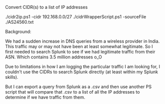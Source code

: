 Convert CIDR(s) to a list of IP addresses

./cidr2ip.ps1 -cidr 192.168.0.0/27
./cidrWrapperScript.ps1 -sourceFile ./AS24560.txt

Background:

We had a sudden increase in DNS queries from a wireless provider in India.
This traffic may or may not have been at least somewhat legitimate.
So I first needed to search Splunk to see if we had legitimate traffic from 
their ASN. Which contains 3.5 million addresses o_O

Due to limitations in how I am logging the particular traffic I am looking for, 
I couldn't use the CIDRs to search Splunk directly (at least within my Splunk
skills).

But I can export a query from Splunk as a .csv and then use another PS script 
that will compare that .csv to a list of all the IP addresses to determine if 
we have traffic from them.  